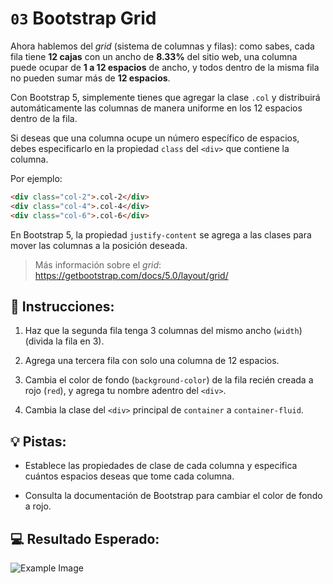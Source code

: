 # `03` Bootstrap Grid

Ahora hablemos del *grid* (sistema de columnas y filas): como sabes, cada fila tiene **12 cajas** con un ancho de **8.33%** del sitio web, una columna puede ocupar de **1 a 12 espacios** de ancho, y todos dentro de la misma fila no pueden sumar más de **12 espacios**.

Con Bootstrap 5, simplemente tienes que agregar la clase `.col` y distribuirá automáticamente las columnas de manera uniforme en los 12 espacios dentro de la fila.

Si deseas que una columna ocupe un número específico de espacios, debes especificarlo en la propiedad `class` del `<div>` que contiene la columna.

Por ejemplo:

```html
<div class="col-2">.col-2</div>
<div class="col-4">.col-4</div>
<div class="col-6">.col-6</div>
```

En Bootstrap 5, la propiedad `justify-content` se agrega a las clases para mover las columnas a la posición deseada.

> Más información sobre el *grid*: https://getbootstrap.com/docs/5.0/layout/grid/


## 📝 Instrucciones:

1. Haz que la segunda fila tenga 3 columnas del mismo ancho (`width`) (divida la fila en 3).

2. Agrega una tercera fila con solo una columna de 12 espacios.

3. Cambia el color de fondo (`background-color`) de la fila recién creada a rojo (`red`), y agrega tu nombre adentro del `<div>`.

4. Cambia la clase del `<div>` principal de `container` a `container-fluid`.


## 💡 Pistas:

+ Establece las propiedades de clase de cada columna y especifica cuántos espacios deseas que tome cada columna.

+ Consulta la documentación de Bootstrap para cambiar el color de fondo a rojo.


## 💻 Resultado Esperado:

![Example Image](../../.learn/assets/03-bootstrap-grid-result.png?raw=true)
